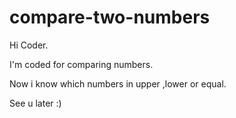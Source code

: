 # compare-two-numbers

Hi Coder.

I'm coded for comparing numbers.

Now i know which numbers in upper ,lower or equal.

See u later :)
